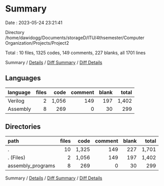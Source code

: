 # Summary

Date : 2023-05-24 23:21:41

Directory /home/dawidogg/Documents/storageD/ITU/4thsemester/Computer Organization/Projects/Project2

Total : 10 files,  1325 codes, 149 comments, 227 blanks, all 1701 lines

Summary / [Details](details.md) / [Diff Summary](diff.md) / [Diff Details](diff-details.md)

## Languages
| language | files | code | comment | blank | total |
| :--- | ---: | ---: | ---: | ---: | ---: |
| Verilog | 2 | 1,056 | 149 | 197 | 1,402 |
| Assembly | 8 | 269 | 0 | 30 | 299 |

## Directories
| path | files | code | comment | blank | total |
| :--- | ---: | ---: | ---: | ---: | ---: |
| . | 10 | 1,325 | 149 | 227 | 1,701 |
| . (Files) | 2 | 1,056 | 149 | 197 | 1,402 |
| assembly_programs | 8 | 269 | 0 | 30 | 299 |

Summary / [Details](details.md) / [Diff Summary](diff.md) / [Diff Details](diff-details.md)